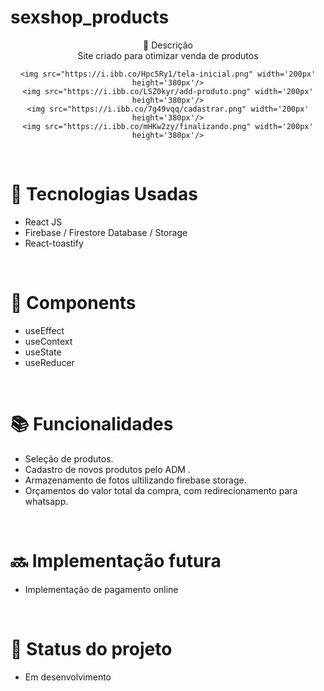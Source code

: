  # sexshop_products <br> 

<p align="center">
 📝 Descrição <br> 
   Site criado para otimizar venda de produtos  <br> 
</p>


<div align="center">

    <img src="https://i.ibb.co/Hpc5Ry1/tela-inicial.png" width='200px' height='380px'/>
    <img src="https://i.ibb.co/LSZ0kyr/add-produto.png" width='200px' height='380px'/>
    <img src="https://i.ibb.co/7g49vqq/cadastrar.png" width='200px' height='380px'/>
    <img src="https://i.ibb.co/mHKw2zy/finalizando.png" width='200px' height='380px'/>
</div>

 <br> 
 
# 🚀 Tecnologias Usadas
* React JS
* Firebase / Firestore Database / Storage 
* React-toastify
<br> 

# 🔧 Components

* useEffect
* useContext
* useState
* useReducer

<br> 

# 📚 Funcionalidades
* Seleção de produtos.
* Cadastro de novos produtos pelo ADM .
* Armazenamento de fotos ultilizando firebase storage.
* Orçamentos do valor total da compra, com redirecionamento para whatsapp.

<br> 

# 🔜 Implementação futura
* Implementação de pagamento online

<br> 

# 🎯 Status do projeto
* Em desenvolvimento

